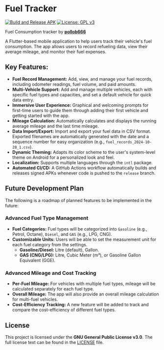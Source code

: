 # Fuel Tracker

[![Build and Release APK](https://github.com/pollob666/fuel-tracker/actions/workflows/release.yml/badge.svg)](https://github.com/pollob666/fuel-tracker/actions/workflows/release.yml)
[![License: GPL v3](https://img.shields.io/badge/License-GPLv3-blue.svg)](https://www.gnu.org/licenses/gpl-3.0)

Fuel Consumption tracker by **[pollob666](https://github.com/pollob666)**

A Flutter-based mobile application to help users track their vehicle's fuel consumption. The app allows users to record refueling data, view their average mileage, and monitor their fuel expenses.

## Key Features:

*   **Fuel Record Management:** Add, view, and manage your fuel records, including odometer readings, fuel volume, and paid amounts.
*   **Multi-Vehicle Support:** Add and manage multiple vehicles, each with specific fuel types and capacities, and set a default vehicle for quick data entry.
*   **Immersive User Experience:** Graphical and welcoming prompts for first-time users to guide them through adding their first vehicle and getting started with the app.
*   **Mileage Calculation:** Automatically calculates and displays the running average mileage and the last time mileage.
*   **Data Import/Export:** Import and export your fuel data in CSV format. Exported filenames are automatically generated with the date and a sequence number for easy organization (e.g., `fuel_records_2024-10-28_1.csv`).
*   **Dynamic Theming:** Adapts its color scheme to the user's system-level theme on Android for a personalized look and feel.
*   **Localization:** Supports multiple languages through the `intl` package.
*   **Automated CI/CD:** A GitHub Actions workflow automatically builds and releases signed APKs whenever code is pushed to the `release` branch.

## Future Development Plan

The following is a roadmap of planned features to be implemented in the future:

### Advanced Fuel Type Management

*   **Fuel Categories:** Fuel types will be categorized into `Gasoline` (e.g., Petrol, Octane), `Diesel`, and `GAS` (e.g., LPG, CNG).
*   **Customizable Units:** Users will be able to set the measurement unit for each fuel category from the settings.
    *   **Gasoline/Diesel:** Litre (default), Gallon.
    *   **GAS (CNG/LPG):** Litre, Cubic Meter (m³), or Gasoline Gallon Equivalent (GGE).

### Advanced Mileage and Cost Tracking

*   **Per-Fuel Mileage:** For vehicles with multiple fuel types, mileage will be calculated separately for each fuel type.
*   **Overall Mileage:** The app will also provide an overall mileage calculation for multi-fuel vehicles.
*   **Cost-Efficiency Tracking:** A new feature will be added to track and compare the cost-efficiency of different fuel types.

## License

This project is licensed under the **GNU General Public License v3.0**. The full license text can be found in the [LICENSE](LICENSE) file.
